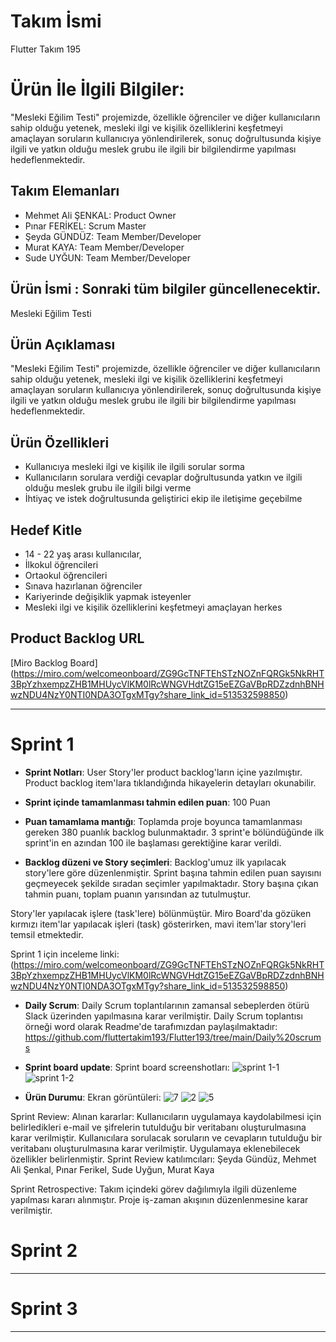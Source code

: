 # **Takım İsmi**

Flutter Takım 195

# Ürün İle İlgili Bilgiler: 
"Mesleki Eğilim Testi"  projemizde,  özellikle öğrenciler ve diğer kullanıcıların sahip olduğu yetenek, mesleki ilgi ve kişilik özelliklerini keşfetmeyi amaçlayan soruların kullanıcıya yönlendirilerek, sonuç doğrultusunda kişiye ilgili ve yatkın olduğu meslek grubu ile ilgili bir bilgilendirme yapılması hedeflenmektedir.

## Takım Elemanları

- Mehmet Ali ŞENKAL: Product Owner
- Pınar FERİKEL: Scrum Master
- Şeyda GÜNDÜZ: Team Member/Developer
- Murat KAYA: Team Member/Developer
- Sude UYĞUN: Team Member/Developer

## Ürün İsmi : Sonraki tüm bilgiler güncellenecektir.

Mesleki Eğilim Testi

## Ürün Açıklaması

"Mesleki Eğilim Testi"  projemizde,  özellikle öğrenciler ve diğer kullanıcıların sahip olduğu yetenek, mesleki ilgi ve kişilik özelliklerini keşfetmeyi amaçlayan soruların kullanıcıya yönlendirilerek, sonuç doğrultusunda kişiye ilgili ve yatkın olduğu meslek grubu ile ilgili bir bilgilendirme yapılması hedeflenmektedir.

## Ürün Özellikleri

- Kullanıcıya mesleki ilgi ve kişilik ile ilgili sorular sorma 
- Kullanıcıların sorulara verdiği cevaplar doğrultusunda yatkın ve ilgili olduğu meslek grubu ile ilgili bilgi verme
- İhtiyaç ve istek doğrultusunda geliştirici ekip ile iletişime geçebilme 

## Hedef Kitle

- 14 - 22 yaş arası kullanıcılar,
- İlkokul öğrencileri
- Ortaokul öğrencileri
- Sınava hazırlanan öğrenciler
- Kariyerinde değişiklik yapmak isteyenler
- Mesleki ilgi ve kişilik özelliklerini keşfetmeyi amaçlayan herkes

## Product Backlog URL

[Miro Backlog Board]
(https://miro.com/welcomeonboard/ZG9GcTNFTEhSTzNOZnFQRGk5NkRHT3BpYzhxempzZHB1MHUycVlKM0lRcWNGVHdtZG15eEZGaVBpRDZzdnhBNHwzNDU4NzY0NTI0NDA3OTgxMTgy?share_link_id=513532598850)

---

# Sprint 1

- **Sprint Notları**: User Story'ler product backlog'ların içine yazılmıştır. Product backlog item'lara tıklandığında hikayelerin detayları okunabilir.

- **Sprint içinde tamamlanması tahmin edilen puan**: 100 Puan

- **Puan tamamlama mantığı**: Toplamda proje boyunca tamamlanması gereken 380 puanlık backlog bulunmaktadır. 3 sprint'e bölündüğünde ilk sprint'in en azından 100 ile başlaması gerektiğine karar verildi.

- **Backlog düzeni ve Story seçimleri**: Backlog'umuz ilk yapılacak story'lere göre düzenlenmiştir. Sprint başına tahmin edilen puan sayısını geçmeyecek şekilde sıradan seçimler yapılmaktadır. Story başına çıkan tahmin puanı, toplam puanın yarısından az tutulmuştur. 

Story'ler yapılacak işlere (task'lere) bölünmüştür. Miro Board'da gözüken kırmızı item'lar yapılacak işleri (task) gösterirken, mavi item'lar story'leri temsil etmektedir.

Sprint 1 için inceleme linki: (https://miro.com/welcomeonboard/ZG9GcTNFTEhSTzNOZnFQRGk5NkRHT3BpYzhxempzZHB1MHUycVlKM0lRcWNGVHdtZG15eEZGaVBpRDZzdnhBNHwzNDU4NzY0NTI0NDA3OTgxMTgy?share_link_id=513532598850) 

- **Daily Scrum**: Daily Scrum toplantılarının zamansal sebeplerden ötürü Slack üzerinden yapılmasına karar verilmiştir. Daily Scrum toplantısı örneği word olarak Readme'de tarafımızdan paylaşılmaktadır:
https://github.com/fluttertakim193/Flutter193/tree/main/Daily%20scrums

- **Sprint board update**: Sprint board screenshotları: 
![sprint 1-1](https://user-images.githubusercontent.com/104432519/167467119-d941615e-69dd-4e8b-adca-b5985e571bae.png)
![sprint 1-2](https://user-images.githubusercontent.com/104432519/167467131-e848e585-a34a-4de2-956a-a35759ef12aa.png)





- **Ürün Durumu**: Ekran görüntüleri:
![7](https://user-images.githubusercontent.com/104432519/166802728-30122532-fcc0-45ee-8169-f9e0770ffb3c.jpg)
![2](https://user-images.githubusercontent.com/104432519/166802719-9cf94dd0-f1cd-401f-84dc-cf82208aabb9.jpg)
![5](https://user-images.githubusercontent.com/104432519/166802723-bb1f9159-7178-4a1f-8734-7456b279c75a.jpg)


Sprint Review: 
Alınan kararlar: Kullanıcıların uygulamaya kaydolabilmesi için belirledikleri e-mail ve şifrelerin tutulduğu bir veritabanı oluşturulmasına karar verilmiştir.
Kullanıcılara sorulacak soruların ve cevapların tutulduğu bir veritabanı oluşturulmasına karar verilmiştir.
Uygulamaya eklenebilecek özellikler belirlenmiştir.
 Sprint Review katılımcıları: Şeyda Gündüz, Mehmet Ali Şenkal, Pınar Ferikel, Sude Uyğun, Murat Kaya
 
Sprint Retrospective:
Takım içindeki görev dağılımıyla ilgili düzenleme yapılması kararı alınmıştır.
Proje iş-zaman akışının düzenlenmesine karar verilmiştir.


# Sprint 2


---

# Sprint 3

---
